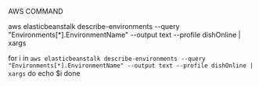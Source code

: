 AWS COMMAND

aws elasticbeanstalk describe-environments --query "Environments[*].EnvironmentName" --output text --profile dishOnline | xargs

for i in `aws elasticbeanstalk describe-environments --query "Environments[*].EnvironmentName" --output text --profile dishOnline | xargs`
do
echo $i
done
